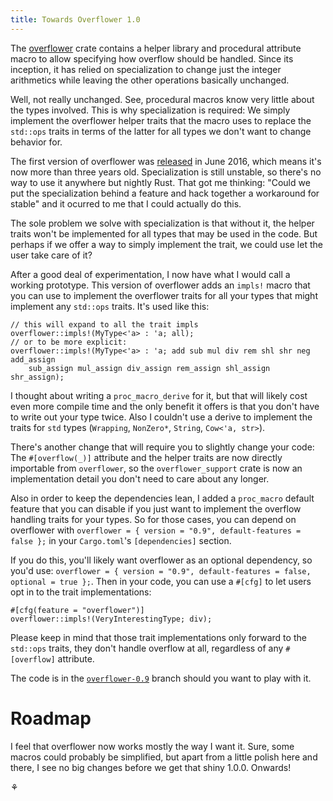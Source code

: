 ```yaml
---
title: Towards Overflower 1.0
---
```


The [overflower] crate contains a helper library and procedural attribute macro
to allow specifying how overflow should be handled. Since its inception, it has
relied on specialization to change just the integer arithmetics while leaving
the other operations basically unchanged.

Well, not really unchanged. See, procedural macros know very little about the
types involved. This is why specialization is required: We simply implement the
overflower helper traits that the macro uses to replace the `std::ops` traits
in terms of the latter for all types we don't want to change behavior for.

The first version of overflower was [released] in June 2016, which means it's
now more than three years old. Specialization is still unstable, so there's no
way to use it anywhere but nightly Rust. That got me thinking: "Could we put
the specialization behind a feature and hack together a workaround for stable"
and it ocurred to me that I could actually do this.

The sole problem we solve with specialization is that without it, the helper
traits won't be implemented for all types that may be used in the code. But
perhaps if we offer a way to simply implement the trait, we could use let the
user take care of it?

After a good deal of experimentation, I now have what I would call a working
prototype. This version of overflower adds an `impls!` macro that you can use
to implement the overflower traits for all your types that might implement any
`std::ops` traits. It's used like this:

```rust,ignore
// this will expand to all the trait impls
overflower::impls!(MyType<'a> : 'a; all);
// or to be more explicit:
overflower::impls!(MyType<'a> : 'a; add sub mul div rem shl shr neg add_assign
    sub_assign mul_assign div_assign rem_assign shl_assign shr_assign);
```

I thought about writing a `proc_macro_derive` for it, but that will likely cost
even more compile time and the only benefit it offers is that you don't have to
write out your type twice. Also I couldn't use a derive to implement the traits
for `std` types (`Wrapping`, `NonZero*`, `String`, `Cow<'a, str>`).

There's another change that will require you to slightly change your code: The
`#[overflow(_)]` attribute and the helper traits are now directly importable
from `overflower`, so the `overflower_support` crate is now an implementation
detail you don't need to care about any longer.

Also in order to keep the dependencies lean, I added a `proc_macro` default
feature that you can disable if you just want to implement the overflow
handling traits for your types. So for those cases, you can depend on
overflower with `overflower = { version = "0.9", default-features = false };`
in your `Cargo.toml`'s `[dependencies]` section.

If you do this, you'll likely want overflower as an optional dependency, so
you'd use: `overflower = { version = "0.9", default-features = false,
optional = true };`. Then in your code, you can use a `#[cfg]` to let users opt
in to the trait implementations:

```rust,ignore
#[cfg(feature = "overflower")]
overflower::impls!(VeryInterestingType; div);
```

Please keep in mind that those trait implementations only forward to the
`std::ops` traits, they don't handle overflow at all, regardless of any
`#[overflow]` attribute.

The code is in the [`overflower-0.9`] branch should you want to play with it.

# Roadmap

I feel that overflower now works mostly the way I want it. Sure, some macros
could probably be simplified, but apart from a little polish here and there, I
see no big changes before we get that shiny 1.0.0. Onwards!

⚘

[overflower]: https://docs.rs/overflower
[released]: https://llogiq.github.io/2016/06/24/overflower.html
[`overflower-0.9`]: https://github.com/llogiq/overflower/tree/overflower-0.9
